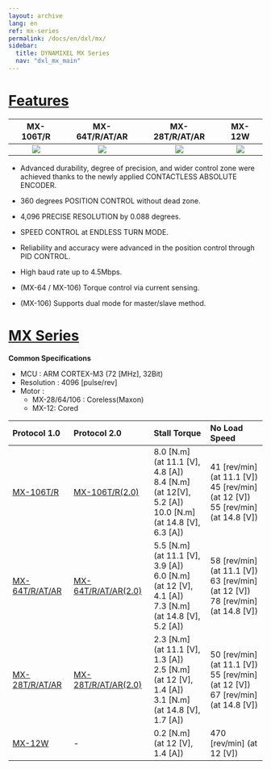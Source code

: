 ```yaml
---
layout: archive
lang: en
ref: mx-series
permalink: /docs/en/dxl/mx/
sidebar:
  title: DYNAMIXEL MX Series
  nav: "dxl_mx_main"
---
```



# [Features](#features)


|                   MX-106T/R                   |                 MX-64T/R/AT/AR                 |                 MX-28T/R/AT/AR                 |                    MX-12W                    |
|:----------------------------------------------:|:----------------------------------------------:|:----------------------------------------------:|:--------------------------------------------:|
| ![](/assets/images/dxl/mx/mx-106t_product.jpg) | ![](/assets/images/dxl/mx/mx-64ar_product.png) | ![](/assets/images/dxl/mx/mx-28ar_product.jpg) | ![](/assets/images/dxl/mx/mx-12_product.jpg) |

- Advanced durability, degree of precision, and wider control zone were achieved thanks to the newly applied CONTACTLESS ABSOLUTE ENCODER.

- 360 degrees POSITION CONTROL without dead zone.

- 4,096 PRECISE RESOLUTION by 0.088 degrees.

- SPEED CONTROL at ENDLESS TURN MODE.

- Reliability and accuracy were advanced in the position control through PID CONTROL.

- High baud rate up to 4.5Mbps.

- (MX-64 / MX-106) Torque control via current sensing.

- (MX-106) Supports dual mode for master/slave method.

# [MX Series](#mx-series)

**Common Specifications**  
- MCU : ARM CORTEX-M3 (72 \[MHz], 32Bit)  
- Resolution : 4096 \[pulse/rev]  
- Motor :
  - MX-28/64/106 : Coreless(Maxon)
  - MX-12: Cored
  
| Protocol 1.0     | Protocol 2.0          | Stall Torque                                                                                           | No Load Speed                                                                        |
|:-----------------|:----------------------|:-------------------------------------------------------------------------------------------------------|:-------------------------------------------------------------------------------------|
| [MX-106T/R]      | [MX-106T/R(2.0)]      | 8.0 [N.m] (at 11.1 [V], 4.8 [A])<br>8.4 [N.m] (at 12[V], 5.2 [A])<br>10.0 [N.m] (at 14.8 [V], 6.3 [A]) | 41 [rev/min] (at 11.1 [V])<br>45 [rev/min] (at 12 [V])<br>55 [rev/min] (at 14.8 [V]) |
| [MX-64T/R/AT/AR] | [MX-64T/R/AT/AR(2.0)] | 5.5 [N.m] (at 11.1 [V], 3.9 [A])<br>6.0 [N.m] (at 12 [V], 4.1 [A])<br>7.3 [N.m] (at 14.8 [V], 5.2 [A]) | 58 [rev/min] (at 11.1 [V])<br>63 [rev/min] (at 12 [V])<br>78 [rev/min] (at 14.8 [V]) |
| [MX-28T/R/AT/AR] | [MX-28T/R/AT/AR(2.0)] | 2.3 [N.m] (at 11.1 [V], 1.3 [A])<br>2.5 [N.m] (at 12 [V], 1.4 [A])<br>3.1 [N.m] (at 14.8 [V], 1.7 [A]) | 50 [rev/min] (at 11.1 [V])<br>55 [rev/min] (at 12 [V])<br>67 [rev/min] (at 14.8 [V]) |
| [MX-12W]         | -                     | 0.2 [N.m] (at 12 [V], 1.4 [A])                                                                  | 470 [rev/min] (at 12 [V])                                                            |


[MX-12W]: /docs/en/dxl/mx/mx-12w/        
[MX-28T/R/AT/AR]: /docs/en/dxl/mx/mx-28-2/
[MX-64T/R/AT/AR]: /docs/en/dxl/mx/mx-64/
[MX-106T/R]: /docs/en/dxl/mx/mx-106/
[MX-28T/R/AT/AR(2.0)]: /docs/en/dxl/mx/mx-28-2/
[MX-64T/R/AT/AR(2.0)]: /docs/en/dxl/mx/mx-64-2/
[MX-106T/R(2.0)]: /docs/en/dxl/mx/mx-106-2/

